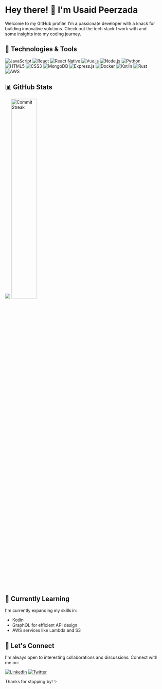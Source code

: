 # Hey there! 👋 I'm Usaid Peerzada

Welcome to my GitHub profile! I'm a passionate developer with a knack for building innovative solutions. Check out the tech stack I work with and some insights into my coding journey.

## 🚀 Technologies & Tools

![JavaScript](https://img.shields.io/badge/JavaScript-ES6%2B-yellow)
![React](https://img.shields.io/badge/React-16%2B-blue)
![React Native](https://img.shields.io/badge/React%20Native-For%20Mobile%20Apps-green)
![Vue.js](https://img.shields.io/badge/Vue.js-v2%2B-brightgreen)
![Node.js](https://img.shields.io/badge/Node.js-v14%2B-green)
![Python](https://img.shields.io/badge/Python-3%2B-blue)
![HTML5](https://img.shields.io/badge/HTML5-orange)
![CSS3](https://img.shields.io/badge/CSS3-blue)
![MongoDB](https://img.shields.io/badge/MongoDB-Atlas-brightgreen)
![Express.js](https://img.shields.io/badge/Express.js-v4%2B-lightgrey)
![Docker](https://img.shields.io/badge/Docker-Containerization-blue)
![Kotlin](https://img.shields.io/badge/Kotlin-Android%20Development-orange)
![Rust](https://img.shields.io/badge/Rust-v1%2B-red)
![AWS](https://img.shields.io/badge/AWS-Cloud%20Services-orange)

## 📊 GitHub Stats

<div>
 <img src="https://github-readme-stats.vercel.app/api/top-langs/?username=usaidpeerzada&layout=compact&theme=dark" />
  <img src="https://github-readme-streak-stats.herokuapp.com/?user=usaidpeerzada&theme=dark" alt="Commit Streak" width="41%" />
</div>

## 🌱 Currently Learning

I'm currently expanding my skills in:

- Kotlin
- GraphQL for efficient API design
- AWS services like Lambda and S3

<!-- ## 🔭 Featured Projects

Here are some of my recent projects:

- [auth-ez](#) - Brief description -->

## 🤝 Let's Connect

I'm always open to interesting collaborations and discussions. Connect with me on:

[![LinkedIn](https://img.shields.io/badge/LinkedIn-Connect-blue)](https://www.linkedin.com/in/usaidpeerzada/)
[![Twitter](https://img.shields.io/badge/Twitter-Follow-1DA1F2)](https://twitter.com/usaidamin)

Thanks for stopping by! ✨
